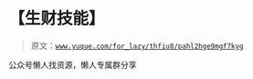# 【生财技能】

> 原文：[`www.yuque.com/for_lazy/thfiu8/pahl2hge9mgf7kyg`](https://www.yuque.com/for_lazy/thfiu8/pahl2hge9mgf7kyg)

<ne-p id="u28fbef02" data-lake-id="u28fbef02"><ne-text id="uaea21e4f">公众号懒人找资源，懒人专属群分享</ne-text></ne-p>